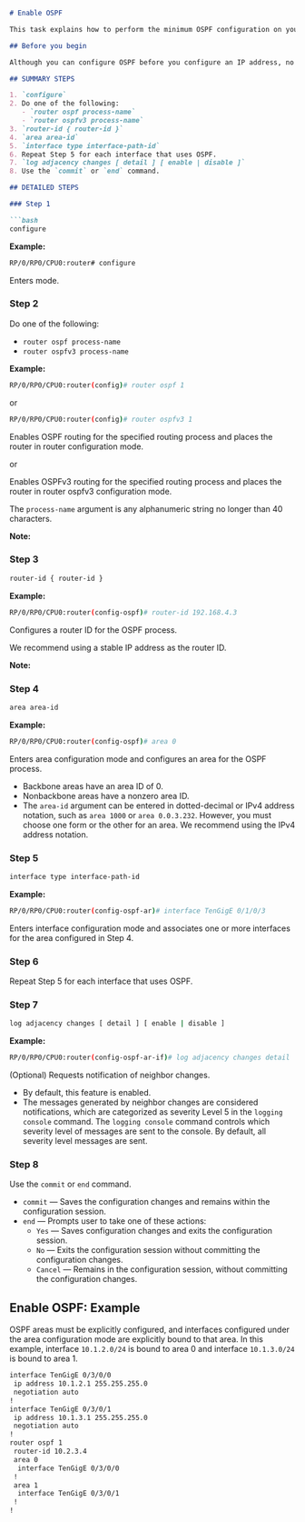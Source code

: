 ```markdown
# Enable OSPF

This task explains how to perform the minimum OSPF configuration on your router that is to enable an OSPF process with a router ID, configure a backbone or nonbackbone area, and then assign one or more interfaces on which OSPF runs.

## Before you begin

Although you can configure OSPF before you configure an IP address, no OSPF routing occurs until at least one IP address is configured.

## SUMMARY STEPS

1. `configure`
2. Do one of the following:
   - `router ospf process-name`
   - `router ospfv3 process-name`
3. `router-id { router-id }`
4. `area area-id`
5. `interface type interface-path-id`
6. Repeat Step 5 for each interface that uses OSPF.
7. `log adjacency changes [ detail ] [ enable | disable ]`
8. Use the `commit` or `end` command.

## DETAILED STEPS

### Step 1

```bash
configure
```

**Example:**

```bash
RP/0/RP0/CPU0:router# configure
```

Enters mode.

### Step 2

Do one of the following:
- `router ospf process-name`
- `router ospfv3 process-name`

**Example:**

```bash
RP/0/RP0/CPU0:router(config)# router ospf 1
```

or

```bash
RP/0/RP0/CPU0:router(config)# router ospfv3 1
```

Enables OSPF routing for the specified routing process and places the router in router configuration mode.

or

Enables OSPFv3 routing for the specified routing process and places the router in router ospfv3 configuration mode.

The `process-name` argument is any alphanumeric string no longer than 40 characters.

**Note:**

### Step 3

```bash
router-id { router-id }
```

**Example:**

```bash
RP/0/RP0/CPU0:router(config-ospf)# router-id 192.168.4.3
```

Configures a router ID for the OSPF process.

We recommend using a stable IP address as the router ID.

**Note:**

### Step 4

```bash
area area-id
```

**Example:**

```bash
RP/0/RP0/CPU0:router(config-ospf)# area 0
```

Enters area configuration mode and configures an area for the OSPF process.

- Backbone areas have an area ID of 0.
- Nonbackbone areas have a nonzero area ID.
- The `area-id` argument can be entered in dotted-decimal or IPv4 address notation, such as `area 1000` or `area 0.0.3.232`. However, you must choose one form or the other for an area. We recommend using the IPv4 address notation.

### Step 5

```bash
interface type interface-path-id
```

**Example:**

```bash
RP/0/RP0/CPU0:router(config-ospf-ar)# interface TenGigE 0/1/0/3
```

Enters interface configuration mode and associates one or more interfaces for the area configured in Step 4.

### Step 6

Repeat Step 5 for each interface that uses OSPF.

### Step 7

```bash
log adjacency changes [ detail ] [ enable | disable ]
```

**Example:**

```bash
RP/0/RP0/CPU0:router(config-ospf-ar-if)# log adjacency changes detail
```

(Optional) Requests notification of neighbor changes.

- By default, this feature is enabled.
- The messages generated by neighbor changes are considered notifications, which are categorized as severity Level 5 in the `logging console` command. The `logging console` command controls which severity level of messages are sent to the console. By default, all severity level messages are sent.

### Step 8

Use the `commit` or `end` command.

- `commit` — Saves the configuration changes and remains within the configuration session.
- `end` — Prompts user to take one of these actions:
  - `Yes` — Saves configuration changes and exits the configuration session.
  - `No` — Exits the configuration session without committing the configuration changes.
  - `Cancel` — Remains in the configuration session, without committing the configuration changes.

## Enable OSPF: Example

OSPF areas must be explicitly configured, and interfaces configured under the area configuration mode are explicitly bound to that area. In this example, interface `10.1.2.0/24` is bound to area 0 and interface `10.1.3.0/24` is bound to area 1.

```bash
interface TenGigE 0/3/0/0
 ip address 10.1.2.1 255.255.255.0
 negotiation auto
!
interface TenGigE 0/3/0/1
 ip address 10.1.3.1 255.255.255.0
 negotiation auto
!
router ospf 1
 router-id 10.2.3.4
 area 0
  interface TenGigE 0/3/0/0
 !
 area 1
  interface TenGigE 0/3/0/1
 !
!
```
```
